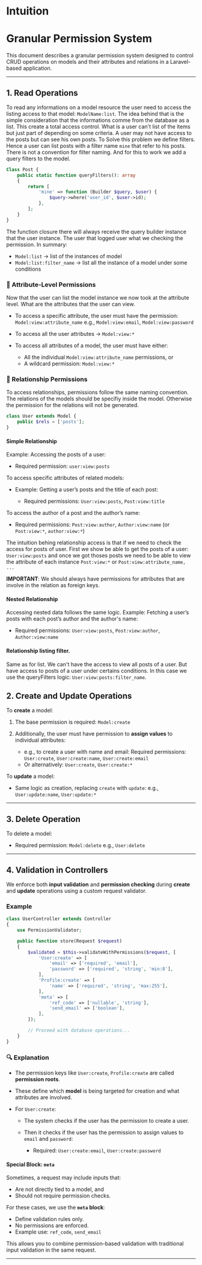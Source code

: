 # Intuition

# Granular Permission System

This document describes a granular permission system designed to control CRUD operations on models and their attributes and relations in a Laravel-based application.

---

## 1. **Read Operations**

To read any informations on a model resource the user need to access the listing access to that model: `ModelName:list`. The idea behind that is the simple consideration that the informations comme from the database as a list. This create a total access control. What is a user can't list of the items but just part of depending on some criteria. A user may not have access to the posts but can see his own posts. To Solve this problem we define filters. Hence a user can list posts with a filter name `mine` that refer to his posts. There is not a convention for filter naming. And for this to work we add a query filters to the model.

```php
Class Post {
    public static function queryFilters(): array
    {
        return [
            'mine' => function (Builder $query, $user) {
                $query->where('user_id', $user->id);
            },
        ];
    }
}
```

The function closure there will always receive the query builder instance that the user instance. The user that logged user what we checking the permission. In summary:

-   `Model:list` -> list of the instances of model
-   `Model:list:filter_name` -> list all the instance of a model under some conditions

### 🧩 Attribute-Level Permissions

Now that the user can list the model instance we now took at the attribute level. What are the attributes that the user can view.

-   To access a specific attribute, the user must have the permission:
    `Model:view:attribute_name`
    e.g., `Model:view:email`, `Model:view:password`

-   To access all the user attributes -> `Model:view:*`

-   To access all attributes of a model, the user must have either:

    -   All the individual `Model:view:attribute_name` permissions, or
    -   A wildcard permission: `Model:view:*`

### 🔗 Relationship Permissions

To access relationships, permissions follow the same naming convention.
The relations of the models should be specifiy inside the model. Otherwise the permission for the relations will not be generated.

```php
class User extends Model {
    public $rels = ['posts'];
}
```

#### Simple Relationship

Example: Accessing the posts of a user:

-   Required permission: `user:view:posts`

To access specific attributes of related models:

-   Example: Getting a user’s posts and the title of each post:

    -   Required permissions: `User:view:posts`, `Post:view:title`

To access the author of a post and the author’s name:

-   Required permissions: `Post:view:author`, `Author:view:name` (or `Post:view:*`, `author:view:*`)

The intuition behing relationship access is that if we need to check the access for posts of user. First we show be able to get the posts of a user: `User:view:posts` and once we got thoses posts we need to be able to view the attribute of each instance `Post:view:*` or `Post:view:attribute_name, ...`

**IMPORTANT**: We should always have permissions for attributes that are involve in the relation as foreign keys.

#### Nested Relationship

Accessing nested data follows the same logic.
Example: Fetching a user’s posts with each post’s author and the author's name:

-   Required permissions: `User:view:posts`, `Post:view:author`, `Author:view:name`

#### Relationship listing filter.

Same as for list. We can't have the access to view all posts of a user. But have access to posts of a user under certains conditions. In this case we use the queryFilters logic: `User:view:posts:filter_name`.

## 2. **Create and Update Operations**

To **create** a model:

1. The base permission is required: `Model:create`
2. Additionally, the user must have permission to **assign values** to individual attributes:

    - e.g., to create a user with name and email:
      Required permissions: `User:create`, `User:create:name`, `User:create:email`
    - Or alternatively: `User:create`, `User:create:*`

To **update** a model:

-   Same logic as creation, replacing `create` with `update`:
    e.g., `User:update:name`, `User:update:*`

---

## 3. **Delete Operation**

To delete a model:

-   Required permission: `Model:delete`
    e.g., `User:delete`

---

## 4. **Validation in Controllers**

We enforce both **input validation** and **permission checking** during **create** and **update** operations using a custom request validator.

### Example

```php
class UserController extends Controller
{
    use PermissionValidator;

    public function store(Request $request)
    {
        $validated = $this->validateWithPermissions($request, [
            'User:create' => [
                'email' => ['required', 'email'],
                'password' => ['required', 'string', 'min:8'],
            ],
            'Profile:create' => [
                'name' => ['required', 'string', 'max:255'],
            ],
            'meta' => [
                'ref_code' => ['nullable', 'string'],
                'send_email' => ['boolean'],
            ],
        ]);

        // Proceed with database operations...
    }
}
```

### 🔍 Explanation

-   The permission keys like `User:create`, `Profile:create` are called **permission roots**.
-   These define which **model** is being targeted for creation and what attributes are involved.
-   For `User:create`:

    -   The system checks if the user has the permission to create a user.
    -   Then it checks if the user has the permission to assign values to `email` and `password`:

        -   Required: `User:create:email`, `User:create:password`

#### Special Block: `meta`

Sometimes, a request may include inputs that:

-   Are not directly tied to a model, and
-   Should not require permission checks.

For these cases, we use the **`meta` block**:

-   Define validation rules only.
-   No permissions are enforced.
-   Example use: `ref_code`, `send_email`

This allows you to combine permission-based validation with traditional input validation in the same request.

---

